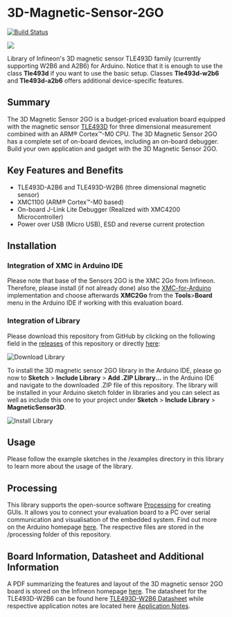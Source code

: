 # 3D-Magnetic-Sensor-2GO
[![Build Status](https://travis-ci.org/Infineon/TLE493D-W2B6-3DMagnetic-Sensor.svg?branch=master)](https://travis-ci.org/Infineon/TLE493D-W2B6-3DMagnetic-Sensor)

<img src="https://github.com/Infineon/Assets/blob/master/Pictures/3D%20Magnetic%20Sensor%202Go.jpg">

Library of Infineon's 3D magnetic sensor TLE493D family (currently supporting W2B6 and A2B6) for Arduino. Notice that it is enough to use the class **Tle493d** if you want to use the basic setup. Classes **Tle493d-w2b6** and **Tle493d-a2b6** offers additional device-specific features. 

## Summary
The 3D Magnetic Sensor 2GO is a budget-priced evaluation board equipped with the magnetic sensor [TLE493D](https://www.infineon.com/cms/en/product/sensor/magnetic-position-sensor/3d-magnetic-sensor/tle493d-w2b6-a0/) for three dimensional measurement combined with an ARM® Cortex™-M0 CPU. The 3D Magnetic Sensor 2GO has a complete set of on-board devices, including an on-board debugger. Build your own application and gadget with the 3D Magnetic Sensor 2GO.

## Key Features and Benefits
* TLE493D-A2B6 and TLE493D-W2B6 (three dimensional magnetic sensor)
* XMC1100 (ARM® Cortex™-M0 based)
* On-board J-Link Lite Debugger (Realized with XMC4200 Microcontroller)
* Power over USB (Micro USB), ESD and reverse current protection

## Installation
### Integration of XMC in Arduino IDE
Please note that base of the Sensors 2GO is the XMC 2Go from Infineon. Therefore, please install (if not already done) also the [XMC-for-Arduino](https://github.com/Infineon/XMC-for-Arduino) implementation and choose afterwards **XMC2Go** from the **Tools**>**Board** menu in the Arduino IDE if working with this evaluation board.

### Integration of Library
Please download this repository from GitHub by clicking on the following field in the [releases](https://github.com/Infineon/TLE493D-W2B6-3DMagnetic-Sensor/releases) of this repository or directly [here](https://github.com/Infineon/TLE493D-W2B6-3DMagnetic-Sensor/releases/download/V1.0.1/TLE493D-W2B6-3DMagnetic-Sensor.zip):

![Download Library](https://raw.githubusercontent.com/infineon/assets/master/Pictures/DL_TLE493D_W2B6_Rel.PNG)

To install the 3D magnetic sensor 2GO library in the Arduino IDE, please go now to **Sketch** > **Include Library** > **Add .ZIP Library...** in the Arduino IDE and navigate to the downloaded .ZIP file of this repository. The library will be installed in your Arduino sketch folder in libraries and you can select as well as include this one to your project under **Sketch** > **Include Library** > **MagneticSensor3D**.

![Install Library](https://raw.githubusercontent.com/infineon/assets/master/Pictures/Library_Install_ZIP.png)

## Usage
Please follow the example sketches in the /examples directory in this library to learn more about the usage of the library.

## Processing
This library supports the open-source software [Processing](https://processing.org/) for creating GUIs. It allows you to connect your evaluation board to a PC over serial communication and visualisation of the embedded system. Find out more on the Arduino homepage [here](http://playground.arduino.cc/Interfacing/Processing). The respective files are stored in the /processing folder of this repository.

## Board Information, Datasheet and Additional Information
A PDF summarizing the features and layout of the 3D magnetic sensor 2GO board is stored on the Infineon homepage [here](https://www.infineon.com/dgdl/Infineon-3D%20Magnetic%20Sensor-PB-v03_00-EN.pdf?fileId=5546d46261d5e6820161e7571b2b3dd0).
The datasheet for the TLE493D-W2B6 can be found here [TLE493D-W2B6 Datasheet](https://www.infineon.com/dgdl/Infineon-Infineon-TLE493D-W2B6%20A0-A3%203D%20Magnetic%20Sensor-DS-v01_00-EN.pdf?fileId=5546d46261764359016189ec158943a4) while respective application notes are located here [Application Notes](https://www.infineon.com/cms/en/product/sensor/magnetic-position-sensor/3d-magnetic-sensor/tle493d-w2b6-a0/#!documents).
